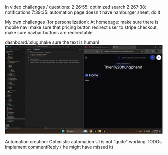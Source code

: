 In video challenges / questions:
2:26:55: optimized search
2:267:38: notifications
7:39:35: automation page doesn't have hamburger sheet, do it

My own challenges (for personalization):
At homepage: make sure there is mobile nav; make sure that pricing button redirect user to stripe checkout, make sure navbar buttons are redirectable

dashboard/:slug:make sure the text is human!
![alt text](problem1.png)

Automation creation: Optimistic automation UI is not "quite" working
TODOs
Implement commentReply ( he might have missed it)
